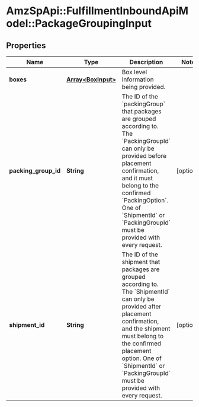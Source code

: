 # AmzSpApi::FulfillmentInboundApiModel::PackageGroupingInput

## Properties
Name | Type | Description | Notes
------------ | ------------- | ------------- | -------------
**boxes** | [**Array&lt;BoxInput&gt;**](BoxInput.md) | Box level information being provided. | 
**packing_group_id** | **String** | The ID of the &#x60;packingGroup&#x60; that packages are grouped according to. The &#x60;PackingGroupId&#x60; can only be provided before placement confirmation, and it must belong to the confirmed &#x60;PackingOption&#x60;. One of &#x60;ShipmentId&#x60; or &#x60;PackingGroupId&#x60; must be provided with every request. | [optional] 
**shipment_id** | **String** | The ID of the shipment that packages are grouped according to. The &#x60;ShipmentId&#x60; can only be provided after placement confirmation, and the shipment must belong to the confirmed placement option. One of &#x60;ShipmentId&#x60; or &#x60;PackingGroupId&#x60; must be provided with every request. | [optional] 

